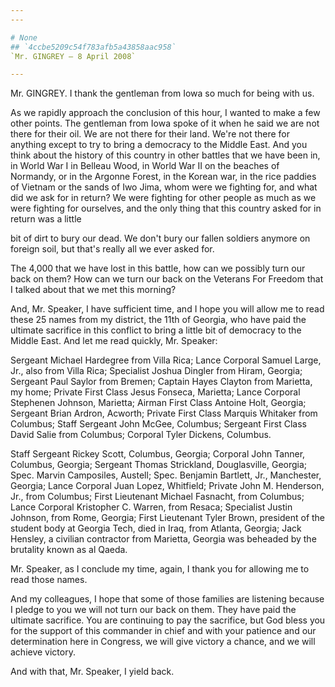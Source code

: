 ```yaml
---
---

# None
## `4ccbe5209c54f783afb5a43858aac958`
`Mr. GINGREY — 8 April 2008`

---
```



Mr. GINGREY. I thank the gentleman from Iowa so much for being with 
us.

As we rapidly approach the conclusion of this hour, I wanted to make 
a few other points. The gentleman from Iowa spoke of it when he said we 
are not there for their oil. We are not there for their land. We're not 
there for anything except to try to bring a democracy to the Middle 
East. And you think about the history of this country in other battles 
that we have been in, in World War I in Belleau Wood, in World War II 
on the beaches of Normandy, or in the Argonne Forest, in the Korean 
war, in the rice paddies of Vietnam or the sands of Iwo Jima, whom were 
we fighting for, and what did we ask for in return? We were fighting 
for other people as much as we were fighting for ourselves, and the 
only thing that this country asked for in return was a little


bit of dirt to bury our dead. We don't bury our fallen soldiers anymore 
on foreign soil, but that's really all we ever asked for.

The 4,000 that we have lost in this battle, how can we possibly turn 
our back on them? How can we turn our back on the Veterans For Freedom 
that I talked about that we met this morning?

And, Mr. Speaker, I have sufficient time, and I hope you will allow 
me to read these 25 names from my district, the 11th of Georgia, who 
have paid the ultimate sacrifice in this conflict to bring a little bit 
of democracy to the Middle East. And let me read quickly, Mr. Speaker:

Sergeant Michael Hardegree from Villa Rica; Lance Corporal Samuel 
Large, Jr., also from Villa Rica; Specialist Joshua Dingler from Hiram, 
Georgia; Sergeant Paul Saylor from Bremen; Captain Hayes Clayton from 
Marietta, my home; Private First Class Jesus Fonseca, Marietta; Lance 
Corporal Stephenen Johnson, Marietta; Airman First Class Antoine Holt, 
Georgia; Sergeant Brian Ardron, Acworth; Private First Class Marquis 
Whitaker from Columbus; Staff Sergeant John McGee, Columbus; Sergeant 
First Class David Salie from Columbus; Corporal Tyler Dickens, 
Columbus.



Staff Sergeant Rickey Scott, Columbus, Georgia; Corporal John Tanner, 
Columbus, Georgia; Sergeant Thomas Strickland, Douglasville, Georgia; 
Spec. Marvin Camposiles, Austell; Spec. Benjamin Bartlett, Jr., 
Manchester, Georgia; Lance Corporal Juan Lopez, Whitfield; Private John 
M. Henderson, Jr., from Columbus; First Lieutenant Michael Fasnacht, 
from Columbus; Lance Corporal Kristopher C. Warren, from Resaca; 
Specialist Justin Johnson, from Rome, Georgia; First Lieutenant Tyler 
Brown, president of the student body at Georgia Tech, died in Iraq, 
from Atlanta, Georgia; Jack Hensley, a civilian contractor from 
Marietta, Georgia was beheaded by the brutality known as al Qaeda.

Mr. Speaker, as I conclude my time, again, I thank you for allowing 
me to read those names.

And my colleagues, I hope that some of those families are listening 
because I pledge to you we will not turn our back on them. They have 
paid the ultimate sacrifice. You are continuing to pay the sacrifice, 
but God bless you for the support of this commander in chief and with 
your patience and our determination here in Congress, we will give 
victory a chance, and we will achieve victory.

And with that, Mr. Speaker, I yield back.
